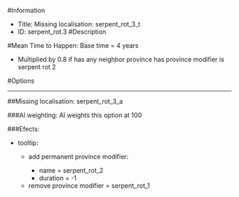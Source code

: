 #Information
 - Title: Missing localisation: serpent_rot_3_t
 - ID: serpent_rot.3
#Description

#Mean Time to Happen:
Base time = 4 years
 - Multiplied by 0.8 if has any neighbor province has province modifier is serpent rot 2

#Options

___
##Missing localisation: serpent_rot_3_a

###AI weighting:
AI weights this option at 100


###Efects:<ul><li>tooltip:</li><ul><li>add permanent province modifier:</li><ul><li>name = serpent_rot_2</li><li>duration = -1</li></ul><li>remove province modifier = serpent_rot_1</li></ul></ul>

